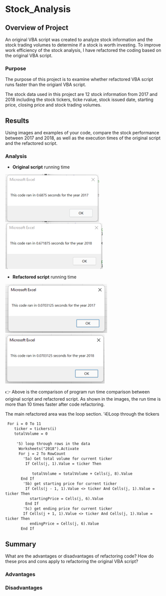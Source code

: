 # Stock_Analysis

## Overview of Project
An original VBA script was created to analyze stock information and the stock trading volumes to determine if a stock is worth investing. To improve work efficiency of the stock analysis, I have refactored the coding based on the original VBA script. 

### Purpose
The purpose of this project is to examine whether refactored VBA script runs faster than the origianl VBA script.

The stock data used in this project are 12 stock information from 2017 and 2018 including the stock tickers, ticke rvalue, stock issued date, starting price, closing price and stock trading volumes. 

## Results

Using images and examples of your code, compare the stock performance between 2017 and 2018, as well as the execution times of the original script and the refactored script.

### Analysis
 - **Original script** running time 

 ![](Resources/Original_scirpt_2017.png)
 ![](Resources/Original_scirpt_2018.png)
 
 - **Refactored script** running time 
 
 ![](Resources/VBA_Challenge_2017.png)
 ![](Resources/VBA_Challenge_2018.png)

:point_right: Above is the comparison of program run time comparison between original script and refactored script. As shown in the images, the run time is more than 10 times faster after code refactoring. 

The main refactored area was the loop section. 
    '4)Loop through the tickers

     For i = 0 To 11
        ticker = tickers(i)
        totalVolume = 0
       
         '5) loop through rows in the data
          Worksheets("2018").Activate
          For j = 2 To RowCount
            '5a) Get total volume for current ticker
             If Cells(j, 1).Value = ticker Then

                totalVolume = totalVolume + Cells(j, 8).Value
           End If
            '5b) get starting price for current ticker
             If Cells(j - 1, 1).Value <> ticker And Cells(j, 1).Value = ticker Then
               startingPrice = Cells(j, 6).Value
             End If
            '5c) get ending price for current ticker
            If Cells(j + 1, 1).Value <> ticker And Cells(j, 1).Value = ticker Then
               endingPrice = Cells(j, 6).Value
           End If
      

## Summary

What are the advantages or disadvantages of refactoring code?
How do these pros and cons apply to refactoring the original VBA script?
### Advantages
### Disadvantages
